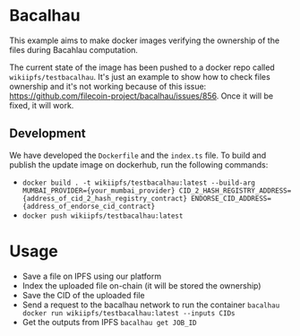 # Bacalhau

This example aims to make docker images verifying the ownership of the files during Bacahlau computation. 

The current state of the image has been pushed to a docker repo called `wikiipfs/testbacalhau`. 
It's just an example to show how to check files ownership and it's not working because of this issue: https://github.com/filecoin-project/bacalhau/issues/856. 
Once it will be fixed, it will work.

## Development

We have developed the `Dockerfile` and the `index.ts` file. To build and publish the update image on dockerhub,
run the following commands:

+ `docker build . -t wikiipfs/testbacalhau:latest --build-arg MUMBAI_PROVIDER={your_mumbai_provider} CID_2_HASH_REGISTRY_ADDRESS={address_of_cid_2_hash_registry_contract} ENDORSE_CID_ADDRESS={address_of_endorse_cid_contract}`
+ `docker push wikiipfs/testbacalhau:latest`

# Usage

+ Save a file on IPFS using our platform
+ Index the uploaded file on-chain (it will be stored the ownership)
+ Save the CID of the uploaded file
+ Send a request to the bacalhau network to run the container
`bacalhau docker run wikiipfs/testbacalhau:latest --inputs CIDs`
+ Get the outputs from IPFS `bacalhau get JOB_ID`
